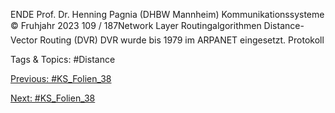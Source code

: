 ENDE
Prof. Dr. Henning Pagnia (DHBW Mannheim) Kommunikationssysteme © Fruhjahr 2023 109 / 187Network Layer Routingalgorithmen
Distance-Vector Routing (DVR)
DVR wurde bis 1979 im ARPANET eingesetzt.
Protokoll

   Tags & Topics:
   #Distance

[Previous: #KS_Folien_38](KS_Folien_38.md)

[Next: #KS_Folien_38](KS_Folien_38.md)